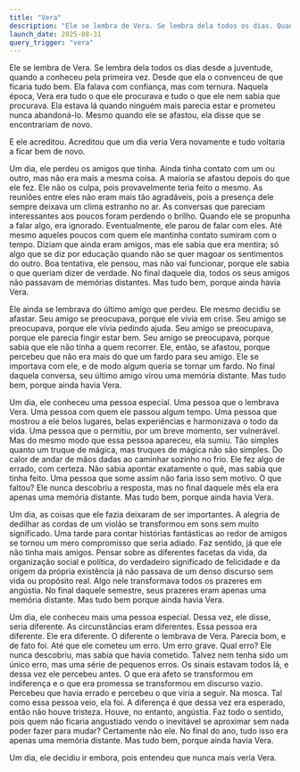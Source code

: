 ```yaml
---
title: "Vera"
description: "Ele se lembra de Vera. Se lembra dela todos os dias. Quando disse que se veriam de novo, ele acreditou."
launch_date: 2025-08-31
query_trigger: "vera"
---
```

Ele se lembra de Vera. Se lembra dela todos os dias desde a juventude, quando a conheceu pela primeira vez. Desde que ela o convenceu de que ficaria tudo bem. Ela falava com confiança, mas com ternura. Naquela época, Vera era tudo o que ele procurava e tudo o que ele nem sabia que procurava. Ela estava lá quando ninguém mais parecia estar e prometeu nunca abandoná-lo. Mesmo quando ele se afastou, ela disse que se encontrariam de novo.

E ele acreditou. Acreditou que um dia veria Vera novamente e tudo voltaria a ficar bem de novo.

Um dia, ele perdeu os amigos que tinha. Ainda tinha contato com um ou outro, mas não era mais a mesma coisa. A maioria se afastou depois do que ele fez. Ele não os culpa, pois provavelmente teria feito o mesmo. As reuniões entre eles não eram mais tão agradáveis, pois a presença dele sempre deixava um clima estranho no ar. As conversas que pareciam interessantes aos poucos foram perdendo o brilho. Quando ele se propunha a falar algo, era ignorado. Eventualmente, ele parou de falar com eles. Até mesmo aqueles poucos com quem ele mantinha contato sumiram com o tempo. Diziam que ainda eram amigos, mas ele sabia que era mentira; só algo que se diz por educação quando não se quer magoar os sentimentos do outro. Boa tentativa, ele pensou, mas não vai funcionar, porque ele sabia o que queriam dizer de verdade. No final daquele dia, todos os seus amigos não passavam de memórias distantes. Mas tudo bem, porque ainda havia Vera.

Ele ainda se lembrava do último amigo que perdeu. Ele mesmo decidiu se afastar. Seu amigo se preocupava, porque ele vivia em crise. Seu amigo se preocupava, porque ele vivia pedindo ajuda. Seu amigo se preocupava, porque ele parecia fingir estar bem. Seu amigo se preocupava, porque sabia que ele não tinha a quem recorrer. Ele, então, se afastou, porque percebeu que não era mais do que um fardo para seu amigo. Ele se importava com ele, e de modo algum queria se tornar um fardo. No final daquela conversa, seu último amigo virou uma memória distante. Mas tudo bem, porque ainda havia Vera.

Um dia, ele conheceu uma pessoa especial. Uma pessoa que o lembrava Vera. Uma pessoa com quem ele passou algum tempo. Uma pessoa que mostrou a ele belos lugares, belas experiências e harmonizava o todo da vida. Uma pessoa que o permitiu, por um breve momento, ser vulnerável. Mas do mesmo modo que essa pessoa apareceu, ela sumiu. Tão simples quanto um truque de mágica, mas truques de mágica não são simples. Do calor de andar de mãos dadas ao caminhar sozinho no frio. Ele fez algo de errado, com certeza. Não sabia apontar exatamente o quê, mas sabia que tinha feito. Uma pessoa que some assim não faria isso sem motivo. O que faltou? Ele nunca descobriu a resposta, mas no final daquele mês ela era apenas uma memória distante. Mas tudo bem, porque ainda havia Vera.

Um dia, as coisas que ele fazia deixaram de ser importantes. A alegria de dedilhar as cordas de um violão se transformou em sons sem muito significado. Uma tarde para contar histórias fantásticas ao redor de amigos se tornou um mero compromisso que seria adiado. Faz sentido, já que ele não tinha mais amigos. Pensar sobre as diferentes facetas da vida, da organização social e política, do verdadeiro significado de felicidade e da origem da própria existência já não passava de um denso discurso sem vida ou propósito real. Algo nele transformava todos os prazeres em angústia. No final daquele semestre, seus prazeres eram apenas uma memória distante. Mas tudo bem porque ainda havia Vera.

Um dia, ele conheceu mais uma pessoa especial. Dessa vez, ele disse, seria diferente. As circunstâncias eram diferentes. Essa pessoa era diferente. Ele era diferente. O diferente o lembrava de Vera. Parecia bom, e de fato foi. Até que ele cometeu um erro. Um erro grave. Qual erro? Ele nunca descobriu, mas sabia que havia cometido. Talvez nem tenha sido um único erro, mas uma série de pequenos erros. Os sinais estavam todos lá, e dessa vez ele percebeu antes. O que era afeto se transformou em indiferença e o que era promessa se transformou em discurso vazio. Percebeu que havia errado e percebeu o que viria a seguir. Na mosca. Tal como essa pessoa veio, ela foi. A diferença é que dessa vez era esperado, então não houve tristeza. Houve, no entanto, angústia. Faz todo o sentido, pois quem não ficaria angustiado vendo o inevitável se aproximar sem nada poder fazer para mudar? Certamente não ele. No final do ano, tudo isso era apenas uma memória distante. Mas tudo bem, porque ainda havia Vera.

Um dia, ele decidiu ir embora, pois entendeu que nunca mais veria Vera.
